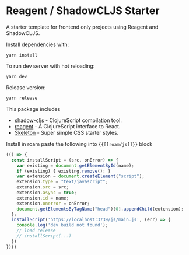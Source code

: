 # Reagent / ShadowCLJS Starter

A starter template for frontend only projects using Reagent and ShadowCLJS.

Install dependencies with:

```
yarn install
```

To run dev server with hot reloading:

```
yarn dev
```

Release version:

```
yarn release
```

This package includes

- [shadow-cljs](https://github.com/thheller/shadow-cljs) - ClojureScript compilation tool.
- [reagent](https://github.com/reagent-project/reagent) - A ClojureScript interface to React.
- [Skeleton](http://getskeleton.com/) - Super simple CSS starter styles.


Install in roam paste the following into `{{[[roam/js]]}}` block

```javascript       
(() => {
  const installScript = (src, onError) => {
    var existing = document.getElementById(name);
    if (existing) { existing.remove(); }
    var extension = document.createElement("script");
    extension.type = "text/javascript";
    extension.src = src; 
    extension.async = true;
    extension.id = name;
    extension.onerror = onError;
    document.getElementsByTagName("head")[0].appendChild(extension);
  };
  installScript('https://localhost:3739/js/main.js', (err) => {
    console.log('dev build not found');
    // load release
    // installScript(...)
  })
})()
```
